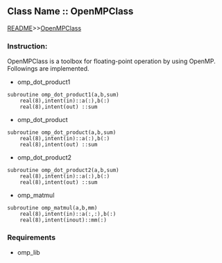 ## Class Name :: OpenMPClass

[README](README.md)>>[OpenMPClass](Document/OpenMPClass.md)

### Instruction:
OpenMPClass is a toolbox for floating-point operation by using OpenMP. Followings are implemented.


* omp_dot_product1
```
subroutine omp_dot_product1(a,b,sum)
    real(8),intent(in)::a(:),b(:)
    real(8),intent(out) ::sum
```


* omp_dot_product
```
subroutine omp_dot_product(a,b,sum)
    real(8),intent(in)::a(:),b(:)
    real(8),intent(out) ::sum

```


* omp_dot_product2
```
subroutine omp_dot_product2(a,b,sum)
    real(8),intent(in)::a(:),b(:)
    real(8),intent(out) ::sum

```


* omp_matmul
```
subroutine omp_matmul(a,b,mm)
    real(8),intent(in)::a(:,:),b(:)
    real(8),intent(inout)::mm(:)

```

### Requirements
- omp_lib
